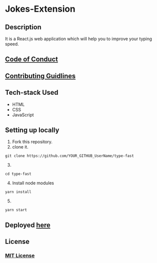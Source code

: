 # Jokes-Extension

## Description
It is a React.js web application which will help you to improve your typing speed.

## [Code of Conduct](https://github.com/MukulKolpe/type-fast/blob/main/CODE_OF_CONDUCT.md)

## [Contributing Guidlines](https://github.com/MukulKolpe/type-fast/blob/main/CONTRIBUTING.md)


## Tech-stack Used
- HTML
- CSS
- JavaScript



## Setting up locally
1. Fork this repository.
2. clone it.
 ```
 git clone https://github.com/YOUR_GITHUB_UserName/type-fast
 ```
3. 
 ```
 cd type-fast
 ```
4. Install node modules
 ```
 yarn install
 ```
5. 
 ```
 yarn start
 ```
   

## Deployed [here](https://type-fast-bymukul.netlify.app/)

## License

### [MIT License](https://github.com/MukulKolpe/type-fast/blob/main/LICENSE)
